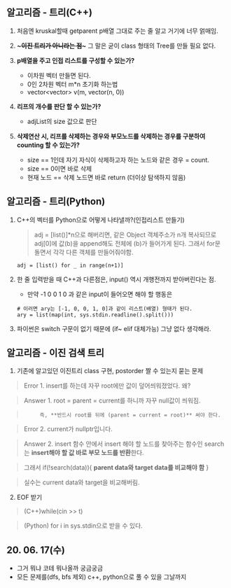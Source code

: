 ## 알고리즘 - 트리(C++)

 1. 처음엔 kruskal할때 getparent p배열 그대로 주는 줄 알고 거기에 너무 얽매임.

 2. **~~~이진 트리가 아니라는 점~~~** 그 말은 굳이 class 형태의 Tree를 만들 필요 없다.

 3. **p배열을 주고 인접 리스트를 구성할 수 있는가?**
    - 이차원 벡터 만들면 된다.
    - 0인 2차원 벡터 m*n 초기화 하는법
    - vector<vector<int>> v(m, vector<int>(n, 0))

 4. **리프의 개수를 판단 할 수 있는가?**
    - adjList의 size 값으로 판단

 5. **삭제연산 시, 리프를 삭제하는 경우와 부모노드를 삭제하는 경우를 구분하여 counting 할 수 있는가?**
    - size == 1인데 자기 자식이 삭제하고자 하는 노드와 같은 경우 = count.
    - size == 0이면 바로 삭제
    - 현재 노드 == 삭제 노드면 바로 return (더이상 탐색하지 않음)

## 알고리즘 - 트리(Python)

 1. C++의 벡터를 Python으로 어떻게 나타낼까?(인접리스트 만들기)
    > adj = [list()]*n으로 해버리면, 같은 Object 객체주소가 n개 복사되므로
    > adj[0]에 값(b)을 append해도 전체에 (b)가 들어가게 된다.
    > 그래서 for문 돌면서 각각 다른 객체를 만들어줘야함.
    ```
    adj = [list() for _ in range(n+1)]
    ```

 2. 한 줄 입력받을 때 C++과 다른점은, input() 역시 개행전까지 받아버린다는 점.
    - 만약 -1 0 0 1 0 과 같은 input이 들어오면 해야 할 행동은
    ```
    # 이러면 ary는 [-1, 0, 0, 1, 0]과 같이 리스트(배열) 형태가 된다.
    ary = list(map(int, sys.stdin.readline().split()))
    ```

 3. 파이썬은 switch 구문이 없기 때문에 (if~ elif 대체가능) 그냥 없다 생각해라.

## 알고리즘 - 이진 검색 트리

 1. 기존에 알고있던 이진트리 class 구현, postorder 짤 수 있는지 묻는 문제

 > Error 1. insert를 하는데 자꾸 root에만 값이 덮어씌워졌었다. 왜?

 > Answer 1. root = parent = current를 하니까 자꾸 null값이 씌워짐.

 >          즉, **반드시 root를 뒤에 (parent = current = root)** 써야 한다.

 > Error 2. current가 nullptr입니다.

 > Answer 2. insert 함수 안에서 insert 해야 할 노드를 찾아주는 함수인 search는 **insert해야 할 값 바로 부모 노드를 반환**한다.

 > 그래서 if(!search(data)){ **parent data와 target data를 비교해야 함** }
 
 > 실수는 current data와 target을 비교해버림.

 2. EOF 받기

 > (C++)while(cin >> t)

 > (Python) for i in sys.stdin으로 받을 수 있다.
 
 ## 20. 06. 17(수)
  - 그거 뭐냐 코테 뭐나올까 궁금궁금
  - 모든 문제를(dfs, bfs 제외) c++, python으로 풀 수 있을 그날까지

